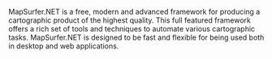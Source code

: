 MapSurfer.NET is a free, modern and advanced framework for producing a cartographic product of the highest quality. This full featured framework offers a rich set of tools and techniques to automate various cartographic tasks. MapSurfer.NET is designed to be fast and flexible for being used both in desktop and web applications. 